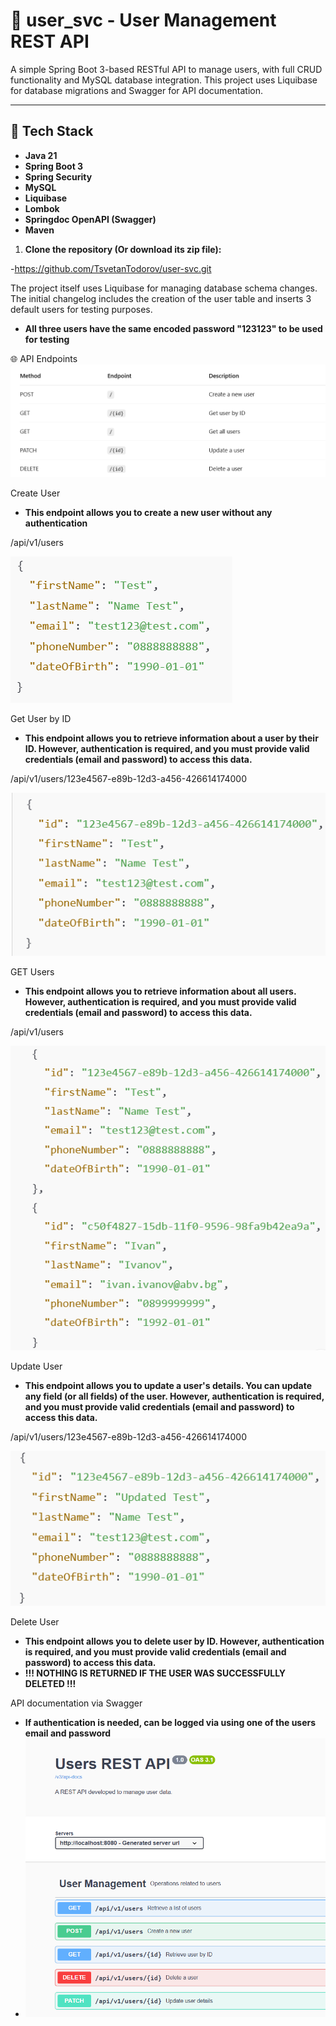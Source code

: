 # 🧾 user_svc - User Management REST API

A simple Spring Boot 3-based RESTful API to manage users, with full CRUD functionality and MySQL database integration. This project uses Liquibase for database migrations and Swagger for API documentation.

---

## 🚀 Tech Stack

- **Java 21**
- **Spring Boot 3**
- **Spring Security**
- **MySQL**
- **Liquibase**
- **Lombok**
- **Springdoc OpenAPI (Swagger)**
- **Maven**




1. **Clone the repository (Or download its zip file):**

-https://github.com/TsvetanTodorov/user-svc.git



The project itself uses Liquibase for managing database schema changes.
The initial changelog includes the creation of the user table and inserts 3 
default users for testing purposes.
- **All three users have the same encoded password "123123" to be used for testing**






🌐 API Endpoints
![img_1.png](images/img_1.png)



Create User

- **This endpoint allows you to create a new user without any authentication**


/api/v1/users

![img_4.png](images/img_2.png)


Get User by ID

- **This endpoint allows you to retrieve information about a user by their ID. However, authentication is required, and you must provide valid credentials (email and password) to access this data.**

/api/v1/users/123e4567-e89b-12d3-a456-426614174000

![img_3.png](images/img_3.png)

GET Users

- **This endpoint allows you to retrieve information about all users. However, authentication is required, and you must provide valid credentials (email and password) to access this data.**

/api/v1/users


![img_4.png](images/img_4.png)


Update User 

- **This endpoint allows you to update a user's details. You can update any field (or all fields) of the user. However, authentication is required, and you must provide valid credentials (email and password) to access this data.**

/api/v1/users/123e4567-e89b-12d3-a456-426614174000

![img_5.png](images/img_5.png)


Delete User

- **This endpoint allows you to delete user by ID. However, authentication is required, and you must provide valid credentials (email and password) to access this data.**
- **!!! NOTHING IS RETURNED IF THE USER WAS SUCCESSFULLY DELETED !!!**





API documentation via Swagger
- **If authentication is needed, can be logged via using one of the users email and password**
- ![img_6.png](images/img_6.png)